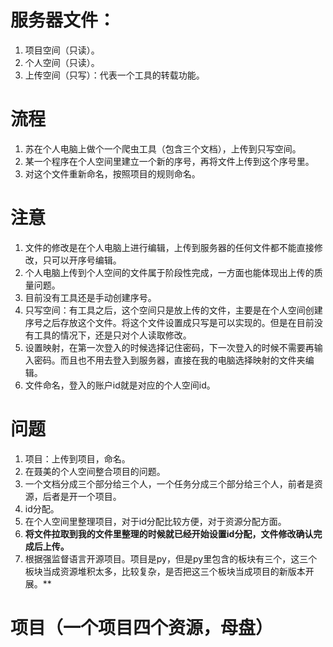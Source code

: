 # 服务器文件：  
1. 项目空间（只读）。
2. 个人空间（只读）。
3. 上传空间（只写）：代表一个工具的转载功能。

# 流程  
1. 苏在个人电脑上做个一个爬虫工具（包含三个文档），上传到只写空间。
2. 某一个程序在个人空间里建立一个新的序号，再将文件上传到这个序号里。
3. 对这个文件重新命名，按照项目的规则命名。

# 注意  
1. 文件的修改是在个人电脑上进行编辑，上传到服务器的任何文件都不能直接修改，只可以开序号编辑。
2. 个人电脑上传到个人空间的文件属于阶段性完成，一方面也能体现出上传的质量问题。
3. 目前没有工具还是手动创建序号。
4. 只写空间：有工具之后，这个空间只是放上传的文件，主要是在个人空间创建序号之后存放这个文件。将这个文件设置成只写是可以实现的。但是在目前没有工具的情况下，还是只对个人读取修改。
5. 设置映射，在第一次登入的时候选择记住密码，下一次登入的时候不需要再输入密码。而且也不用去登入到服务器，直接在我的电脑选择映射的文件夹编辑。
6. 文件命名，登入的账户id就是对应的个人空间id。

# 问题  
1. 项目：上传到项目，命名。
2. 在聂美的个人空间整合项目的问题。
3. 一个文档分成三个部分给三个人，一个任务分成三个部分给三个人，前者是资源，后者是开一个项目。
4. id分配。
5. 在个人空间里整理项目，对于id分配比较方便，对于资源分配方面。
6. **将文件拉取到我的文件里整理的时候就已经开始设置id分配，文件修改确认完成后上传。**
7. 根据强监督语言开源项目。项目是py，但是py里包含的板块有三个，这三个板块当成资源堆积太多，比较复杂，是否把这三个板块当成项目的新版本开展。**
  
# 项目（一个项目四个资源，母盘）












